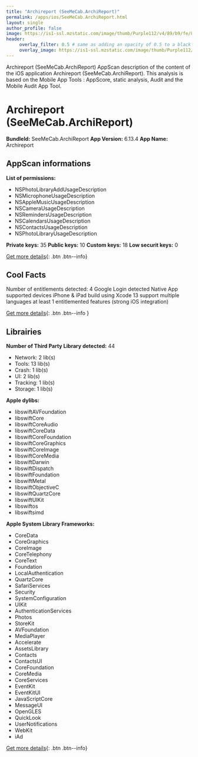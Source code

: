 ```yaml
---
title: "Archireport (SeeMeCab.ArchiReport)"
permalink: /apps/ios/SeeMeCab.ArchiReport.html
layout: single
author_profile: false
image: https://is1-ssl.mzstatic.com/image/thumb/Purple112/v4/89/b9/fe/89b9feb4-622b-1400-e9a8-1b25e926b297/AppIcon-0-0-1x_U007emarketing-0-0-0-10-0-0-sRGB-0-0-0-GLES2_U002c0-512MB-85-220-0-0.png/512x512bb.jpg
header: 
     overlay_filter: 0.5 # same as adding an opacity of 0.5 to a black background
     overlay_image: https://is1-ssl.mzstatic.com/image/thumb/Purple112/v4/89/b9/fe/89b9feb4-622b-1400-e9a8-1b25e926b297/AppIcon-0-0-1x_U007emarketing-0-0-0-10-0-0-sRGB-0-0-0-GLES2_U002c0-512MB-85-220-0-0.png/512x512bb.jpg
---
```

Archireport (SeeMeCab.ArchiReport) AppScan description of the content of the iOS application Archireport (SeeMeCab.ArchiReport). This analysis is based on the Mobile App Tools : AppScore, static analysis, Audit and the Mobile Audit App Tool.

# Archireport (SeeMeCab.ArchiReport)

**BundleId:** SeeMeCab.ArchiReport
**App Version:** 6.13.4
**App Name:** Archireport


## AppScan informations 

**List of permissions:** 
- NSPhotoLibraryAddUsageDescription
- NSMicrophoneUsageDescription
- NSAppleMusicUsageDescription
- NSCameraUsageDescription
- NSRemindersUsageDescription
- NSCalendarsUsageDescription
- NSContactsUsageDescription
- NSPhotoLibraryUsageDescription
  
  
**Private keys:** 35
**Public keys:** 10
**Custom keys:** 18
**Low securit keys:** 0
  
[Get more details](/pricing.html){: .btn .btn--info}

## Cool Facts

Number of entitlements detected: 4
Google Login detected
Native App
supported devices iPhone & iPad
build using Xcode 13
support multiple languages
at least 1 entitlemented features (strong iOS integration)
  
[Get more details](/pricing.html){: .btn .btn--info }

## Librairies 
**Number of Third Party Library detected:** 44
- Network: 2 lib(s)
- Tools: 13 lib(s)
- Crash: 1 lib(s)
- UI: 2 lib(s)
- Tracking: 1 lib(s)
- Storage: 1 lib(s)


**Apple dylibs:**
- libswiftAVFoundation
- libswiftCore
- libswiftCoreAudio
- libswiftCoreData
- libswiftCoreFoundation
- libswiftCoreGraphics
- libswiftCoreImage
- libswiftCoreMedia
- libswiftDarwin
- libswiftDispatch
- libswiftFoundation
- libswiftMetal
- libswiftObjectiveC
- libswiftQuartzCore
- libswiftUIKit
- libswiftos
- libswiftsimd


**Apple System Library Frameworks:**
- CoreData
- CoreGraphics
- CoreImage
- CoreTelephony
- CoreText
- Foundation
- LocalAuthentication
- QuartzCore
- SafariServices
- Security
- SystemConfiguration
- UIKit
- AuthenticationServices
- Photos
- StoreKit
- AVFoundation
- MediaPlayer
- Accelerate
- AssetsLibrary
- Contacts
- ContactsUI
- CoreFoundation
- CoreMedia
- CoreServices
- EventKit
- EventKitUI
- JavaScriptCore
- MessageUI
- OpenGLES
- QuickLook
- UserNotifications
- WebKit
- iAd


  
[Get more details](/pricing.html){: .btn .btn--info}

